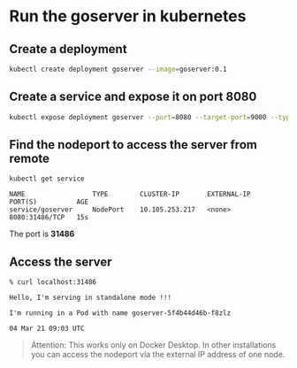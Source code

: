 # Run the goserver in kubernetes

## Create a deployment

```sh
kubectl create deployment goserver --image=goserver:0.1
```

## Create a service and expose it on port 8080
```sh
kubectl expose deployment goserver --port=8080 --target-port=9000 --type=NodePort
```

## Find the nodeport to access the server from remote
```
kubectl get service

NAME                 TYPE        CLUSTER-IP       EXTERNAL-IP   PORT(S)          AGE
service/goserver     NodePort    10.105.253.217   <none>        8080:31486/TCP   15s
```
The port is **31486**

## Access the server
```
% curl localhost:31486

Hello, I'm serving in standalone mode !!!

I'm running in a Pod with name goserver-5f4b44d46b-f8zlz 

04 Mar 21 09:03 UTC
```

> Attention: This works only on Docker Desktop. In other installations you can access the nodeport via the external IP address of one node. 